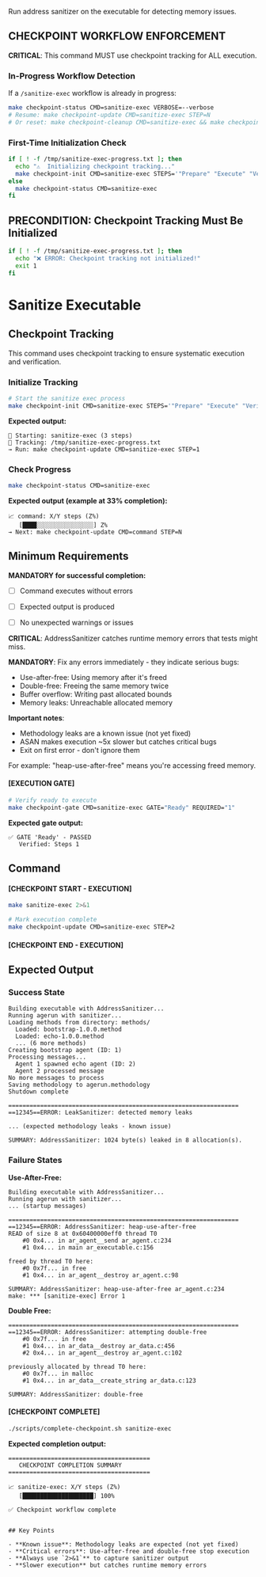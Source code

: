 Run address sanitizer on the executable for detecting memory issues.

## CHECKPOINT WORKFLOW ENFORCEMENT

**CRITICAL**: This command MUST use checkpoint tracking for ALL execution.

### In-Progress Workflow Detection

If a `/sanitize-exec` workflow is already in progress:

```bash
make checkpoint-status CMD=sanitize-exec VERBOSE=--verbose
# Resume: make checkpoint-update CMD=sanitize-exec STEP=N
# Or reset: make checkpoint-cleanup CMD=sanitize-exec && make checkpoint-init CMD=sanitize-exec STEPS='"Prepare" "Execute" "Verify"'
```

### First-Time Initialization Check

```bash
if [ ! -f /tmp/sanitize-exec-progress.txt ]; then
  echo "⚠️  Initializing checkpoint tracking..."
  make checkpoint-init CMD=sanitize-exec STEPS='"Prepare" "Execute" "Verify"'
else
  make checkpoint-status CMD=sanitize-exec
fi
```

## PRECONDITION: Checkpoint Tracking Must Be Initialized

```bash
if [ ! -f /tmp/sanitize-exec-progress.txt ]; then
  echo "❌ ERROR: Checkpoint tracking not initialized!"
  exit 1
fi
```

# Sanitize Executable
## Checkpoint Tracking

This command uses checkpoint tracking to ensure systematic execution and verification.

### Initialize Tracking
```bash
# Start the sanitize exec process
make checkpoint-init CMD=sanitize-exec STEPS='"Prepare" "Execute" "Verify"'
```

**Expected output:**
```
📍 Starting: sanitize-exec (3 steps)
📁 Tracking: /tmp/sanitize-exec-progress.txt
→ Run: make checkpoint-update CMD=sanitize-exec STEP=1
```

### Check Progress
```bash
make checkpoint-status CMD=sanitize-exec
```

**Expected output (example at 33% completion):**
```
📈 command: X/Y steps (Z%)
   [████░░░░░░░░░░░░░░░░] Z%
→ Next: make checkpoint-update CMD=command STEP=N
```

## Minimum Requirements

**MANDATORY for successful completion:**
- [ ] Command executes without errors
- [ ] Expected output is produced
- [ ] No unexpected warnings or issues




**CRITICAL**: AddressSanitizer catches runtime memory errors that tests might miss.

**MANDATORY**: Fix any errors immediately - they indicate serious bugs:
- Use-after-free: Using memory after it's freed
- Double-free: Freeing the same memory twice
- Buffer overflow: Writing past allocated bounds
- Memory leaks: Unreachable allocated memory

**Important notes**:
- Methodology leaks are a known issue (not yet fixed)
- ASAN makes execution ~5x slower but catches critical bugs
- Exit on first error - don't ignore them

For example: "heap-use-after-free" means you're accessing freed memory.

#### [EXECUTION GATE]
```bash
# Verify ready to execute
make checkpoint-gate CMD=sanitize-exec GATE="Ready" REQUIRED="1"
```

**Expected gate output:**
```
✅ GATE 'Ready' - PASSED
   Verified: Steps 1
```

## Command

#### [CHECKPOINT START - EXECUTION]

```bash
make sanitize-exec 2>&1

# Mark execution complete
make checkpoint-update CMD=sanitize-exec STEP=2
```


#### [CHECKPOINT END - EXECUTION]
## Expected Output

### Success State
```
Building executable with AddressSanitizer...
Running agerun with sanitizer...
Loading methods from directory: methods/
  Loaded: bootstrap-1.0.0.method
  Loaded: echo-1.0.0.method
  ... (6 more methods)
Creating bootstrap agent (ID: 1)
Processing messages...
  Agent 1 spawned echo agent (ID: 2)
  Agent 2 processed message
No more messages to process
Saving methodology to agerun.methodology
Shutdown complete

=================================================================
==12345==ERROR: LeakSanitizer: detected memory leaks

... (expected methodology leaks - known issue)

SUMMARY: AddressSanitizer: 1024 byte(s) leaked in 8 allocation(s).
```

### Failure States

**Use-After-Free:**
```
Building executable with AddressSanitizer...
Running agerun with sanitizer...
... (startup messages)

=================================================================
==12345==ERROR: AddressSanitizer: heap-use-after-free
READ of size 8 at 0x60400000eff0 thread T0
    #0 0x4... in ar_agent__send ar_agent.c:234
    #1 0x4... in main ar_executable.c:156

freed by thread T0 here:
    #0 0x7f... in free
    #1 0x4... in ar_agent__destroy ar_agent.c:98

SUMMARY: AddressSanitizer: heap-use-after-free ar_agent.c:234
make: *** [sanitize-exec] Error 1
```

**Double Free:**
```
=================================================================
==12345==ERROR: AddressSanitizer: attempting double-free
    #0 0x7f... in free
    #1 0x4... in ar_data__destroy ar_data.c:456
    #2 0x4... in ar_agent__destroy ar_agent.c:102

previously allocated by thread T0 here:
    #0 0x7f... in malloc
    #1 0x4... in ar_data__create_string ar_data.c:123

SUMMARY: AddressSanitizer: double-free
```


#### [CHECKPOINT COMPLETE]
```bash
./scripts/complete-checkpoint.sh sanitize-exec
```

**Expected completion output:**
```
========================================
   CHECKPOINT COMPLETION SUMMARY
========================================

📈 sanitize-exec: X/Y steps (Z%)
   [████████████████████] 100%

✅ Checkpoint workflow complete
```
```

## Key Points

- **Known issue**: Methodology leaks are expected (not yet fixed)
- **Critical errors**: Use-after-free and double-free stop execution
- **Always use `2>&1`** to capture sanitizer output
- **Slower execution** but catches runtime memory errors